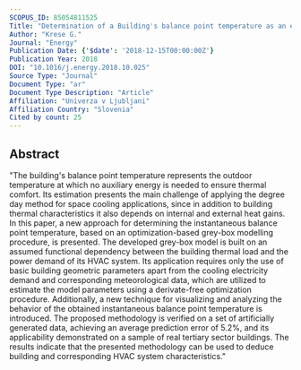 ```yaml
---
SCOPUS_ID: 85054811525
Title: "Determination of a Building's balance point temperature as an energy characteristic"
Author: "Krese G."
Journal: "Energy"
Publication Date: {'$date': '2018-12-15T00:00:00Z'}
Publication Year: 2018
DOI: "10.1016/j.energy.2018.10.025"
Source Type: "Journal"
Document Type: "ar"
Document Type Description: "Article"
Affiliation: "Univerza v Ljubljani"
Affiliation Country: "Slovenia"
Cited by count: 25
---
```


## Abstract
"The building's balance point temperature represents the outdoor temperature at which no auxiliary energy is needed to ensure thermal comfort. Its estimation presents the main challenge of applying the degree day method for space cooling applications, since in addition to building thermal characteristics it also depends on internal and external heat gains. In this paper, a new approach for determining the instantaneous balance point temperature, based on an optimization-based grey-box modelling procedure, is presented. The developed grey-box model is built on an assumed functional dependency between the building thermal load and the power demand of its HVAC system. Its application requires only the use of basic building geometric parameters apart from the cooling electricity demand and corresponding meteorological data, which are utilized to estimate the model parameters using a derivate-free optimization procedure. Additionally, a new technique for visualizing and analyzing the behavior of the obtained instantaneous balance point temperature is introduced. The proposed methodology is verified on a set of artificially generated data, achieving an average prediction error of 5.2%, and its applicability demonstrated on a sample of real tertiary sector buildings. The results indicate that the presented methodology can be used to deduce building and corresponding HVAC system characteristics."
